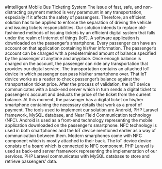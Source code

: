 #Intelligent Mobile Bus Ticketing System
The issue of fast, safe, and non-distracting payment method is very
paramount in any transportation, especially if it affects the safety of
passengers. Therefore, an efficient solution has to be applied to enforce the
separation of driving the vehicle and issuing tickets responsibilities.
Our solution intends to replace old-fashioned methods of issuing
tickets by an efficient digital system that falls under the realm of internet
of things (IoT). A software application is downloaded on the passenger’s
smartphone. Every passenger can have an account on that application
containing his/her information. The passenger’s account can be charged
with a predetermined amount of balance specified by the passenger at
anytime and anyplace. Once enough balance is charged on the account, the
passenger can ride any transportation that provides our digital service. The
transportation contains an attached IoT device in which passenger can pass
his/her smartphone over. That IoT device works as a reader to check
passenger’s balance against the transportation ticket price. After the
process of validation, the IoT device communicates with a back-end server
which in turn sends a digital ticket to passenger’s account and deducts the
price of the ticket from the current balance. At this moment, the passenger
has a digital ticket on his/her smartphone containing the necessary details
that work as a proof of payment.
  The tools used to implement our solution are Android, PHP Laravel
framework, MySQL database, and Near Field Communication technology
(NFC). Android is used as a front-end technology representing the mobile
application downloaded on the passenger’s smartphone. NFC technology is
used in both smartphones and the IoT device mentioned earlier as a way of
communication between them. Modern smarphones come with NFC
component which is mostly attached to their back. The IoT device device
consists of a board which is connected to NFC component. PHP Laravel is
used as back-end server framework representing the implementation of our
services. PHP Laravel communicates with MySQL database to store and
retrieve passengers’ data.
